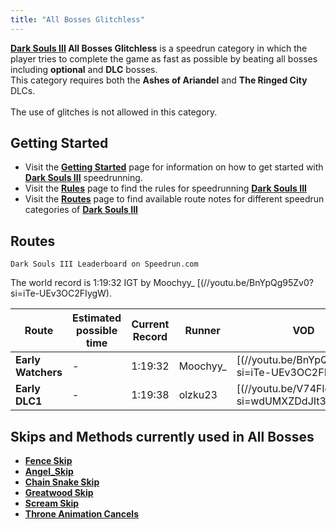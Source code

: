 ```yaml
---
title: "All Bosses Glitchless"
---
```


**[Dark Souls III](/darksouls3) All Bosses Glitchless** is a speedrun category in which the player tries to complete the game as fast as possible by beating all bosses including **optional** and **DLC** bosses.\
This category requires both the **Ashes of Ariandel** and **The Ringed City** DLCs.\
\
The use of glitches is not allowed in this category.

## Getting Started

- Visit the **[Getting Started](/darksouls3/getting-started)** page for information on how to get started with **[Dark Souls III](/darksouls3)** speedrunning.
- Visit the **[Rules](/darksouls3/rules)** page to find the rules for speedrunning **[Dark Souls III](/darksouls3)**
- Visit the **[Routes](/darksouls3/routes)** page to find available route notes for different speedrun categories of **[Dark Souls III](/darksouls3)**

## Routes

`Dark Souls III Leaderboard on Speedrun.com`

The world record is 1:19:32 IGT by Moochyy\_ [(//youtu.be/BnYpQg95Zv0?si=iTe-UEv3OC2FIygW).

| Route              | Estimated possible time | Current Record | Runner    | VOD                                                                                                                                       |
| ------------------ | ----------------------- | -------------- | --------- | ----------------------------------------------------------------------------------------------------------------------------------------- |
| **Early Watchers** | -                       | 1:19:32        | Moochyy\_ | [(//youtu.be/BnYpQg95Zv0?si=iTe-UEv3OC2FIygW) |
| **Early DLC1**     | -                       | 1:19:38        | olzku23   | [(//youtu.be/V74FloAecPw?si=wdUMXZDdJIt3bY-F) |

## Skips and Methods currently used in All Bosses

- **[Fence Skip](/darksouls3/fence-skip)**
- **[Angel_Skip](/darksouls3/angel-skip)**
- **[Chain Snake Skip](/darksouls3/chain-snake-skip)**
- **[Greatwood Skip](/darksouls3/greatwood-skip)**
- **[Scream Skip](/darksouls3/scream-skip)**
- **[Throne Animation Cancels](/darksouls3/throne-animation-cancels)**
